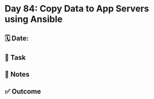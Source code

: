 # Day 84: Copy Data to App Servers using Ansible

## 🗓️ Date:

## 🎯 Task

## 📝 Notes

## ✅ Outcome

